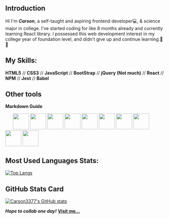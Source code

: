 ## Introduction

Hi I'm <em>**Carson**</em>, a self-taught and aspiring frontend developer💻, & science major in college. I've started coding for like 8 months already and currently learning React library. I possessed this web development interest in my college year of foundation level, and didn't give up and continue learning.💪🧠

## My Skills:
**HTML5**
// **CSS3**
// **JavaScript**
// **BootStrap**
// **jQuery (Not much)**
// **React**
// **NPM**
// **Jest**
// **Babel**

## Other tools
**Markdown Guide**

<body>
<div class="DevIcons" style="display: inline; margin: 1.5rem">
          <img height=50 src="https://cdn.jsdelivr.net/gh/devicons/devicon/icons/html5/html5-original.svg" />
          <img height=50 src="https://cdn.jsdelivr.net/gh/devicons/devicon/icons/css3/css3-original.svg" />
          <img height=50 src="https://cdn.jsdelivr.net/gh/devicons/devicon/icons/javascript/javascript-original.svg#" />
          <img height=50 src="https://cdn.jsdelivr.net/gh/devicons/devicon/icons/bootstrap/bootstrap-original.svg" />
          <img height=50 src="https://cdn.jsdelivr.net/gh/devicons/devicon/icons/jquery/jquery-original-wordmark.svg" />
          <img height=50 src="https://cdn.jsdelivr.net/gh/devicons/devicon/icons/react/react-original.svg" />
          <img height=50 src="https://cdn.jsdelivr.net/gh/devicons/devicon/icons/npm/npm-original-wordmark.svg" />
          <img height=50 src="https://cdn.jsdelivr.net/gh/devicons/devicon/icons/jest/jest-plain.svg" />
          <img height=50 src="https://cdn.jsdelivr.net/gh/devicons/devicon/icons/babel/babel-original.svg" />
          <img height=50 src="https://cdn.jsdelivr.net/gh/devicons/devicon/icons/markdown/markdown-original.svg" />
</div>
</body>

## Most Used Languages Stats:

[![Top Langs](https://github-readme-stats.vercel.app/api/top-langs/?username=Carson3377&theme=cobalt)](https://github.com/Carson3377/github-readme-stats)


## GitHub Stats Card

[![Carson3377's GitHub stats](https://github-readme-stats.vercel.app/api?username=Carson3377&show_icons=true)](https://github.com/Carson3377/github-readme-stats)


<em>**Hope to collab one day!**</em>
**[Visit me...](https://github.com/Carson3377)**
